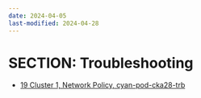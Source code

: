 ```yaml
---
date: 2024-04-05
last-modified: 2024-04-28
---
```

# SECTION: Troubleshooting


* [19 Cluster 1, Network Policy, cyan-pod-cka28-trb](./docs/19-C1-netpol-cyan-pod-cka28-trb.md)
